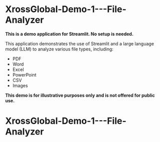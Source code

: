 # XrossGlobal-Demo-1---File-Analyzer

**This is a demo application for Streamlit. No setup is needed.**

This application demonstrates the use of Streamlit and a large language model (LLM) to analyze various file types, including:

* PDF
* Word
* Excel
* PowerPoint 
* CSV
* Images

**This demo is for illustrative purposes only and is not offered for public use.**
# XrossGlobal-Demo-1---File-Analyzer
